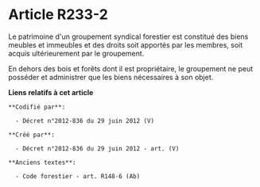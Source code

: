 # Article R233-2

Le patrimoine d'un groupement syndical forestier est constitué des biens meubles et immeubles et des droits soit apportés par
les membres, soit acquis ultérieurement par le groupement.

En dehors des bois et forêts dont il est propriétaire, le groupement ne peut posséder et administrer que les biens
nécessaires à son objet.

**Liens relatifs à cet article**

	**Codifié par**:

	  - Décret n°2012-836 du 29 juin 2012 (V)

	**Créé par**:

	  - Décret n°2012-836 du 29 juin 2012 - art. (V)

	**Anciens textes**:

	  - Code forestier - art. R148-6 (Ab)
